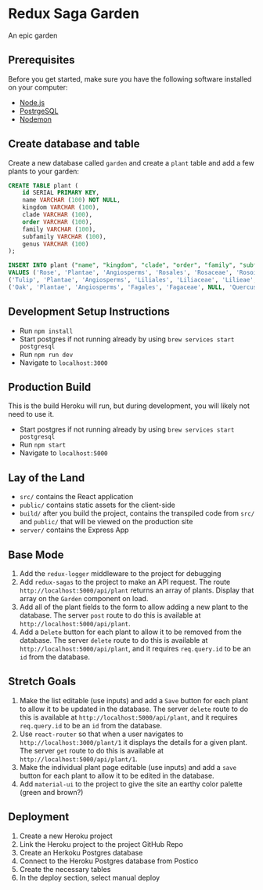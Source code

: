 # Redux Saga Garden

An epic garden

## Prerequisites

Before you get started, make sure you have the following software installed on your computer:

- [Node.js](https://nodejs.org/en/)
- [PostrgeSQL](https://www.postgresql.org/)
- [Nodemon](https://nodemon.io/)

## Create database and table

Create a new database called `garden` and create a `plant` table and add a few plants to your garden:

```SQL
CREATE TABLE plant (
    id SERIAL PRIMARY KEY,
    name VARCHAR (100) NOT NULL,
    kingdom VARCHAR (100),
    clade VARCHAR (100),
    order VARCHAR (100),
    family VARCHAR (100),
    subfamily VARCHAR (100),
    genus VARCHAR (100)
);

INSERT INTO plant ("name", "kingdom", "clade", "order", "family", "subfamily", "genus")
VALUES ('Rose', 'Plantae', 'Angiosperms', 'Rosales', 'Rosaceae', 'Rosoideae', 'Rosa'),
('Tulip', 'Plantae', 'Angiosperms', 'Liliales', 'Liliaceae', 'Lilieae', 'Tulipa'),
('Oak', 'Plantae', 'Angiosperms', 'Fagales', 'Fagaceae', NULL, 'Quercus');
```

## Development Setup Instructions

* Run `npm install`
* Start postgres if not running already by using `brew services start postgresql`
* Run `npm run dev`
* Navigate to `localhost:3000`

## Production Build

This is the build Heroku will run, but during development, you will likely not need to use it.

* Start postgres if not running already by using `brew services start postgresql`
* Run `npm start`
* Navigate to `localhost:5000`

## Lay of the Land

* `src/` contains the React application
* `public/` contains static assets for the client-side
* `build/` after you build the project, contains the transpiled code from `src/` and `public/` that will be viewed on the production site
* `server/` contains the Express App

## Base Mode

1. Add the `redux-logger` middleware to the project for debugging
1. Add `redux-sagas` to the project to make an API request. The route `http://localhost:5000/api/plant` returns an array of plants. Display that array on the `Garden` component on load.
1. Add all of the plant fields to the form to allow adding a new plant to the database. The server `post` route to do this is available at `http://localhost:5000/api/plant`.
1. Add a `Delete` button for each plant to allow it to be removed from the database. The server `delete` route to do this is available at `http://localhost:5000/api/plant`, and it requires `req.query.id` to be an `id` from the database.

## Stretch Goals

1. Make the list editable (use inputs) and add a `Save` button for each plant to allow it to be updated in the database. The server `delete` route to do this is available at `http://localhost:5000/api/plant`, and it requires `req.query.id` to be an `id` from the database.
1. Use `react-router` so that when a user navigates to `http://localhost:3000/plant/1` it displays the details for a given plant. The server `get` route to do this is available at `http://localhost:5000/api/plant/1`.
1. Make the individual plant page editable (use inputs) and add a `save` button for each plant to allow it to be edited in the database.
1. Add `material-ui` to the project to give the site an earthy color palette (green and brown?)

## Deployment

1. Create a new Heroku project
1. Link the Heroku project to the project GitHub Repo
1. Create an Herkoku Postgres database
1. Connect to the Heroku Postgres database from Postico
1. Create the necessary tables
1. In the deploy section, select manual deploy
